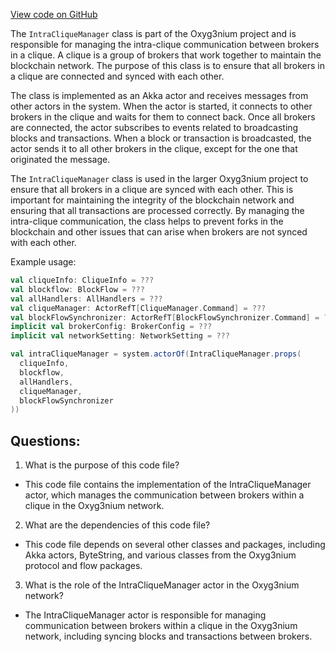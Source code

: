 [View code on GitHub](https://github.com/alephium/alephium/flow/src/main/scala/org/alephium/flow/network/IntraCliqueManager.scala)

The `IntraCliqueManager` class is part of the Oxyg3nium project and is responsible for managing the intra-clique communication between brokers in a clique. A clique is a group of brokers that work together to maintain the blockchain network. The purpose of this class is to ensure that all brokers in a clique are connected and synced with each other.

The class is implemented as an Akka actor and receives messages from other actors in the system. When the actor is started, it connects to other brokers in the clique and waits for them to connect back. Once all brokers are connected, the actor subscribes to events related to broadcasting blocks and transactions. When a block or transaction is broadcasted, the actor sends it to all other brokers in the clique, except for the one that originated the message.

The `IntraCliqueManager` class is used in the larger Oxyg3nium project to ensure that all brokers in a clique are synced with each other. This is important for maintaining the integrity of the blockchain network and ensuring that all transactions are processed correctly. By managing the intra-clique communication, the class helps to prevent forks in the blockchain and other issues that can arise when brokers are not synced with each other.

Example usage:

```scala
val cliqueInfo: CliqueInfo = ???
val blockflow: BlockFlow = ???
val allHandlers: AllHandlers = ???
val cliqueManager: ActorRefT[CliqueManager.Command] = ???
val blockFlowSynchronizer: ActorRefT[BlockFlowSynchronizer.Command] = ???
implicit val brokerConfig: BrokerConfig = ???
implicit val networkSetting: NetworkSetting = ???

val intraCliqueManager = system.actorOf(IntraCliqueManager.props(
  cliqueInfo,
  blockflow,
  allHandlers,
  cliqueManager,
  blockFlowSynchronizer
))
```
## Questions: 
 1. What is the purpose of this code file?
- This code file contains the implementation of the IntraCliqueManager actor, which manages the communication between brokers within a clique in the Oxyg3nium network.

2. What are the dependencies of this code file?
- This code file depends on several other classes and packages, including Akka actors, ByteString, and various classes from the Oxyg3nium protocol and flow packages.

3. What is the role of the IntraCliqueManager actor in the Oxyg3nium network?
- The IntraCliqueManager actor is responsible for managing communication between brokers within a clique in the Oxyg3nium network, including syncing blocks and transactions between brokers.